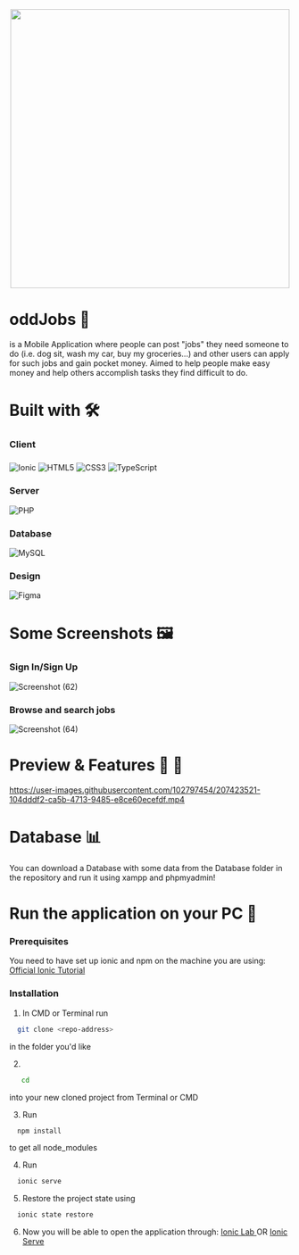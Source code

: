 <div align="center">
<img src="https://user-images.githubusercontent.com/102797454/206843035-9cfd731f-f10a-4855-af20-5e7743e7011b.png" width="500" height="500">
</div>

# oddJobs :cowboy_hat_face: 
is a Mobile Application where people can post "jobs" they need someone to do (i.e. dog sit, wash my car, buy my groceries...) and other users can apply for such jobs and gain pocket money. Aimed to help people make easy money and help others accomplish tasks they find difficult to do. 
 
 # Built with :hammer_and_wrench:
 ### Client 
 ##### 
![Ionic](https://img.shields.io/badge/Ionic-%233880FF.svg?style=for-the-badge&logo=Ionic&logoColor=white)
![HTML5](https://img.shields.io/badge/html5-%23E34F26.svg?style=for-the-badge&logo=html5&logoColor=white)
![CSS3](https://img.shields.io/badge/css3-%231572B6.svg?style=for-the-badge&logo=css3&logoColor=white)
![TypeScript](https://img.shields.io/badge/typescript-%23007ACC.svg?style=for-the-badge&logo=typescript&logoColor=white)

### Server 
![PHP](https://img.shields.io/badge/php-%23777BB4.svg?style=for-the-badge&logo=php&logoColor=white)

### Database 
![MySQL](https://img.shields.io/badge/mysql-%2300f.svg?style=for-the-badge&logo=mysql&logoColor=white)

### Design
![Figma](https://img.shields.io/badge/figma-%23F24E1E.svg?style=for-the-badge&logo=figma&logoColor=white)

# Some Screenshots :framed_picture:
### Sign In/Sign Up
![Screenshot (62)](https://user-images.githubusercontent.com/102797454/207853287-5c60e13c-5f8d-4a16-84f4-d649a8fd8d36.png)

### Browse and search jobs
![Screenshot (64)](https://user-images.githubusercontent.com/102797454/207853306-3d56501d-96c7-47cb-b329-91eaf927de8a.png)

# Preview & Features :iphone: :art:
https://user-images.githubusercontent.com/102797454/207423521-104dddf2-ca5b-4713-9485-e8ce60ecefdf.mp4

# Database :bar_chart:

You can download a Database with some data from the Database folder in the repository and run it using xampp and phpmyadmin!

# Run the application on your PC 🔽

### Prerequisites
You need to have set up ionic and npm on the machine you are using: 
<a href="https://ionicframework.com/docs/intro/cli"> Official Ionic Tutorial </a>

### Installation 
1. In CMD or Terminal run 
 ```sh
   git clone <repo-address>
   ```
   in the folder you'd like
   
2. 
```sh
   cd
   ```
  into your new cloned project from Terminal or CMD
   
3. Run 
 ```sh
   npm install
   ```
 to get all node_modules
 
 4. Run 
 ```sh
   ionic serve
   ```
   
5. Restore the project state using
```sh
  ionic state restore
   ```
   
6. Now you will be able to open the application through: 
<a href="http://localhost:8200/"> Ionic Lab </a> OR 
<a href="http://localhost:8100/"> Ionic Serve </a>      
